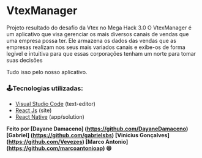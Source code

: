 # VtexManager

Projeto resultado do desafio da Vtex no Mega Hack 3.0
O VtexManager é um aplicativo que visa gerenciar os mais diversos canais de vendas que uma empresa possa ter. 
Ele armazena os dados das vendas que as empresas realizam nos seus mais variados canais e exibe-os de forma 
legível e intuitiva para que essas corporações tenham um norte para tomar suas decisões

Tudo isso pelo nosso aplicativo.

### 🕹Tecnologias utilizadas:

- [Visual Studio Code](https://visualstudio.microsoft.com/pt-br/) (text-editor)
- [React Js](https://pt-br.reactjs.org/) (site)
- [React Native](https://reactnative.dev/) (app/solution)

**Feito por [Dayane Damaceno] (https://github.com/DayaneDamaceno) [Gabriel] (https://github.com/gabrielsbs) [Vinicius Gonçalves] (https://github.com/Vevezes)  [Marco Antonio] (https://github.com/marcoantonioap) 😄**


